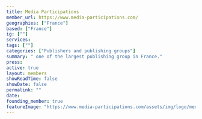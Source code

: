 ```yaml
---
title: Media Participations
member_url: https://www.media-participations.com/
geographies: ["France"]
based: ["France"]
ig: [""] 
services: 
tags: [""]
categories: ["Publishers and publishing groups"]
summary: " one of the largest publishing group in France."
press:
active: true
layout: members
showReadTime: false
showDate: false
permalink: ""
date: 
founding_member: true
featureImage: "https://www.media-participations.com/assets/img/logo/mediaparticipation.jpg"
---
```

